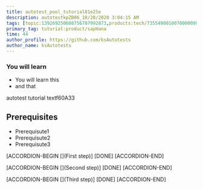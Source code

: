 ```yaml
---
title: autotest_pool_tutorial81e25e
description: autotestkpZB86_10/28/2020 3:04:15 AM
tags: [topic:139269250608756787992873,products:tech/73554900100700000996,tutorial:experience/advanced]
primary_tag: tutorial:product/sapHana
time: 44
author_profile: https://github.com/ksAutotests
author_name: ksAutotests
---
```

### You will learn
- You will learn this
- and that

autotest tutorial textf60A33

## Prerequisites
- Prerequisute1
- Prerequisute2
- Prerequisute3

[ACCORDION-BEGIN [](First step)]
[DONE]
[ACCORDION-END]

[ACCORDION-BEGIN [](Second step)]
[DONE]
[ACCORDION-END]

[ACCORDION-BEGIN [](Third step)]
[DONE]
[ACCORDION-END]

